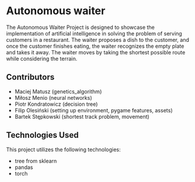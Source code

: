# Autonomous waiter

The Autonomous Waiter Project is designed to showcase the implementation of artificial intelligence in solving the problem of serving customers in a restaurant. The waiter proposes a dish to the customer, and once the customer finishes eating, the waiter recognizes the empty plate and takes it away. The waiter moves by taking the shortest possible route while considering the terrain.

## Contributors
- Maciej Matusz (genetics_algorithm)
- Miłosz Menio (neural networks)
- Piotr Kondratowicz (decision tree)
- Filip Olesiński (setting up environment, pygame features, assets)
- Bartek Stępkowski (shortest track problem, movement)

## Technologies Used 

This project utilizes the following technologies:
- tree from sklearn
- pandas
- torch

